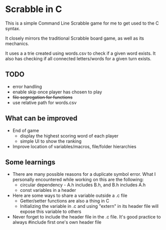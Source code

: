 
# Scrabble in C

This is a simple Command Line Scrabble game for me to get used to the C syntax.

It closely mirrors the traditional Scrabble board game, as well as its mechanics.

It uses a a trie created using words.csv to check if a given word exists. It also has checking if all connected letters/words for a given turn exists.

## TODO
- error handling
- enable skip once player has chosen to play
- ~~file segregation for functions~~
- use relative path for words.csv

## What can be improved
- End of game 
    - display the highest scoring word of each player
    - simple UI to show the ranking
- Improve location of variables/macros, file/folder hierarchies

## Some learnings
- There are many possible reasons for a duplicate symbol error. What I personally encountered while working on this are the following:
    - circular dependency - A.h includes B.h, and B.h includes A.h
    - const variables in a header
- Here are some ways to share a variable outside a .c file
    - Getter/setter functions are also a thing in C
    - Initializing the variable in .c and using "extern" in its header file will expose this variable to others
- Never forget to include the header file in the .c file. It's good practice to always #include first one's own header file
